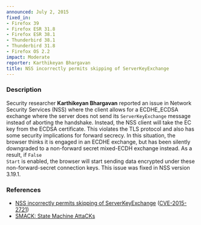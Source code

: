 ```yaml
---
announced: July 2, 2015
fixed_in:
- Firefox 39
- Firefox ESR 31.8
- Firefox ESR 38.1
- Thunderbird 38.1
- Thunderbird 31.8
- Firefox OS 2.2
impact: Moderate
reporter: Karthikeyan Bhargavan 
title: NSS incorrectly permits skipping of ServerKeyExchange
---
```


<h3>Description</h3>

<p>Security researcher <strong>Karthikeyan Bhargavan</strong> reported an issue
in Network Security Services (NSS) where the client allows for a ECDHE_ECDSA
exchange where the server does not send its <code>ServerKeyExchange</code>
message instead of aborting the handshake. Instead, the NSS client will take the
EC key from the ECDSA certificate. This violates the TLS protocol and also has
some security implications for forward secrecy. In this situation, the browser
thinks it is engaged in an ECDHE exchange, but has been silently downgraded to a
non-forward secret mixed-ECDH exchange instead. As a result, if <code>False
Start</code> is enabled, the browser will start sending data encrypted under
these non-forward-secret connection keys. This issue was fixed in NSS version
3.19.1.</p>

<h3>References</h3>

<ul>
  <li><a href="https://bugzilla.mozilla.org/show_bug.cgi?id=1086145">
       NSS incorrectly permits skipping of ServerKeyExchange</a>
(<a href="http://cve.mitre.org/cgi-bin/cvename.cgi?name=CVE-2015-2721"
class="ex-ref">CVE-2015-2721</a>)</li>
  <li><a href="https://www.smacktls.com/">SMACK: State Machine AttaCKs</a></li>
</ul>

